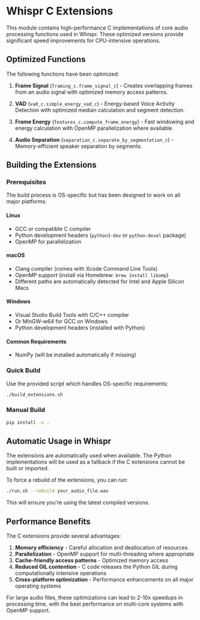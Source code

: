 # Whispr C Extensions

This module contains high-performance C implementations of core audio processing functions used in Whispr. These optimized versions provide significant speed improvements for CPU-intensive operations.

## Optimized Functions

The following functions have been optimized:

1. **Frame Signal** (`framing_c.frame_signal_c`) - Creates overlapping frames from an audio signal with optimized memory access patterns.

2. **VAD** (`vad_c.simple_energy_vad_c`) - Energy-based Voice Activity Detection with optimized median calculation and segment detection.

3. **Frame Energy** (`features_c.compute_frame_energy`) - Fast windowing and energy calculation with OpenMP parallelization where available.

4. **Audio Separation** (`separation_c.separate_by_segmentation_c`) - Memory-efficient speaker separation by segments.

## Building the Extensions

### Prerequisites

The build process is OS-specific but has been designed to work on all major platforms:

#### Linux
- GCC or compatible C compiler
- Python development headers (`python3-dev` or `python-devel` package)
- OpenMP for parallelization

#### macOS
- Clang compiler (comes with Xcode Command Line Tools)
- OpenMP support (install via Homebrew: `brew install libomp`)
- Different paths are automatically detected for Intel and Apple Silicon Macs

#### Windows
- Visual Studio Build Tools with C/C++ compiler
- Or MinGW-w64 for GCC on Windows
- Python development headers (installed with Python)

#### Common Requirements
- NumPy (will be installed automatically if missing)

### Quick Build

Use the provided script which handles OS-specific requirements:

```bash
./build_extensions.sh
```

### Manual Build

```bash
pip install -e .
```

## Automatic Usage in Whispr

The extensions are automatically used when available. The Python implementations will be used as a fallback if the C extensions cannot be built or imported. 

To force a rebuild of the extensions, you can run:

```bash
./run.sh --rebuild your_audio_file.wav
```

This will ensure you're using the latest compiled versions.

## Performance Benefits

The C extensions provide several advantages:

1. **Memory efficiency** - Careful allocation and deallocation of resources
2. **Parallelization** - OpenMP support for multi-threading where appropriate
3. **Cache-friendly access patterns** - Optimized memory access
4. **Reduced GIL contention** - C code releases the Python GIL during computationally intensive operations
5. **Cross-platform optimization** - Performance enhancements on all major operating systems

For large audio files, these optimizations can lead to 2-10x speedups in processing time, with the best performance on multi-core systems with OpenMP support. 